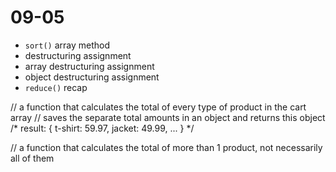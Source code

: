# 09-05

- `sort()` array method
- destructuring assignment
- array destructuring assignment
- object destructuring assignment
- `reduce()` recap





// a function that calculates the total of every type of product in the cart array
// saves the separate total amounts in an object and returns this object
/*
result:
{
    t-shirt: 59.97,
    jacket: 49.99,
    ...
}
*/

// a function that calculates the total of more than 1 product, not necessarily all of them